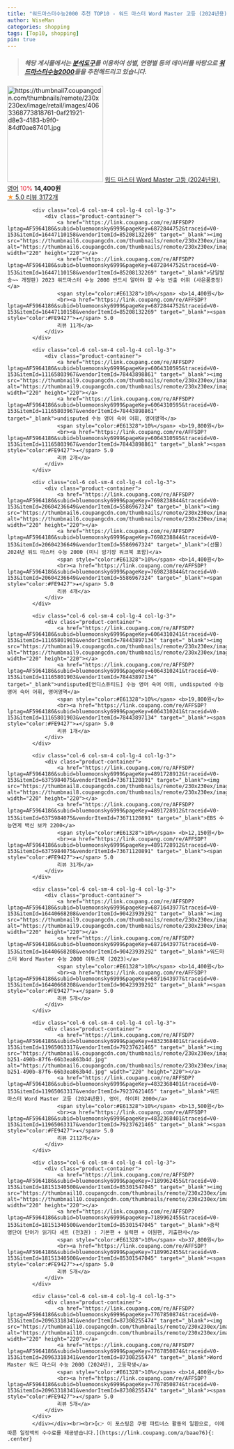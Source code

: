 ```yaml
---
title: "워드마스터수능2000 추천 TOP10 - 워드 마스터 Word Master 고등 (2024년용), 영어"
author: WiseMan
categories: shopping
tags: [Top10, shopping]
pin: true
---
```


> ##### 해당 게시물에서는 [**분석도구**](https://itemscout.io/)를 이용하여 **성별**, **연령별** 등의 데이터를 바탕으로 [**워드마스터수능2000**](https://link.coupang.com/a/baae76)들을 추천해드리고 있습니다.
<div class="container"><div class="row">
            <div class="col-6 col-sm-4 col-lg-4 col-lg-3">
                <div class="product-container">
                    <a href="https://link.coupang.com/re/AFFSDP?lptag=AF5964186&subid=bluemoonsky6999&pageKey=5037413353&traceid=V0-153&itemId=6772805461&vendorItemId=83724228131" target="_blank"><img src="https://thumbnail7.coupangcdn.com/thumbnails/remote/230x230ex/image/retail/images/4063368773818761-0af21921-d8e3-4183-b9f0-84df0ae87401.jpg" alt="https://thumbnail7.coupangcdn.com/thumbnails/remote/230x230ex/image/retail/images/4063368773818761-0af21921-d8e3-4183-b9f0-84df0ae87401.jpg" width="220" height="220"></a>
                    <a href="https://link.coupang.com/re/AFFSDP?lptag=AF5964186&subid=bluemoonsky6999&pageKey=5037413353&traceid=V0-153&itemId=6772805461&vendorItemId=83724228131" target="_blank">워드 마스터 Word Master 고등 (2024년용), 영어</a>
                    <span style="color:#E61328">10%</span> <b>14,400원</b>
                    <br><a href="https://link.coupang.com/re/AFFSDP?lptag=AF5964186&subid=bluemoonsky6999&pageKey=5037413353&traceid=V0-153&itemId=6772805461&vendorItemId=83724228131" target="_blank"><span style="color:#FE9427">★</span> 5.0
                    리뷰 3172개</a>
                </div>
            </div>
            
            <div class="col-6 col-sm-4 col-lg-4 col-lg-3">
                <div class="product-container">
                    <a href="https://link.coupang.com/re/AFFSDP?lptag=AF5964186&subid=bluemoonsky6999&pageKey=6872844752&traceid=V0-153&itemId=16447110158&vendorItemId=85208132269" target="_blank"><img src="https://thumbnail6.coupangcdn.com/thumbnails/remote/230x230ex/image/vendor_inventory/ce36/ccbf21995e63fa39868cc09412e8a42108f55d353c76b83fc07b061f9d3c.png" alt="https://thumbnail6.coupangcdn.com/thumbnails/remote/230x230ex/image/vendor_inventory/ce36/ccbf21995e63fa39868cc09412e8a42108f55d353c76b83fc07b061f9d3c.png" width="220" height="220"></a>
                    <a href="https://link.coupang.com/re/AFFSDP?lptag=AF5964186&subid=bluemoonsky6999&pageKey=6872844752&traceid=V0-153&itemId=16447110158&vendorItemId=85208132269" target="_blank">당일발송~~ 개정판) 2023 워드마스터 수능 2000 반드시 알아야 할 수능 빈출 어휘 (사은품증정)</a>
                    <span style="color:#E61328">10%</span> <b>14,400원</b>
                    <br><a href="https://link.coupang.com/re/AFFSDP?lptag=AF5964186&subid=bluemoonsky6999&pageKey=6872844752&traceid=V0-153&itemId=16447110158&vendorItemId=85208132269" target="_blank"><span style="color:#FE9427">★</span> 5.0
                    리뷰 11개</a>
                </div>
            </div>
            
            <div class="col-6 col-sm-4 col-lg-4 col-lg-3">
                <div class="product-container">
                    <a href="https://link.coupang.com/re/AFFSDP?lptag=AF5964186&subid=bluemoonsky6999&pageKey=6064310595&traceid=V0-153&itemId=11165803967&vendorItemId=78443898861" target="_blank"><img src="https://thumbnail9.coupangcdn.com/thumbnails/remote/230x230ex/image/vendor_inventory/9477/488e95a89e7dad08d0ce9c2084149159ee59e1b4221cf3b597b1959a2225.jpg" alt="https://thumbnail9.coupangcdn.com/thumbnails/remote/230x230ex/image/vendor_inventory/9477/488e95a89e7dad08d0ce9c2084149159ee59e1b4221cf3b597b1959a2225.jpg" width="220" height="220"></a>
                    <a href="https://link.coupang.com/re/AFFSDP?lptag=AF5964186&subid=bluemoonsky6999&pageKey=6064310595&traceid=V0-153&itemId=11165803967&vendorItemId=78443898861" target="_blank">undisputed 수능 영어 숙어 어휘, 영어영역</a>
                    <span style="color:#E61328">10%</span> <b>19,800원</b>
                    <br><a href="https://link.coupang.com/re/AFFSDP?lptag=AF5964186&subid=bluemoonsky6999&pageKey=6064310595&traceid=V0-153&itemId=11165803967&vendorItemId=78443898861" target="_blank"><span style="color:#FE9427">★</span> 5.0
                    리뷰 2개</a>
                </div>
            </div>
            
            <div class="col-6 col-sm-4 col-lg-4 col-lg-3">
                <div class="product-container">
                    <a href="https://link.coupang.com/re/AFFSDP?lptag=AF5964186&subid=bluemoonsky6999&pageKey=7698238844&traceid=V0-153&itemId=20604236649&vendorItemId=5586967324" target="_blank"><img src="https://thumbnail6.coupangcdn.com/thumbnails/remote/230x230ex/image/vendor_inventory/9e85/7c3b23f52401343d611169d64b03f4caa8758a249b3ee2b2316095da9cda.jpg" alt="https://thumbnail6.coupangcdn.com/thumbnails/remote/230x230ex/image/vendor_inventory/9e85/7c3b23f52401343d611169d64b03f4caa8758a249b3ee2b2316095da9cda.jpg" width="220" height="220"></a>
                    <a href="https://link.coupang.com/re/AFFSDP?lptag=AF5964186&subid=bluemoonsky6999&pageKey=7698238844&traceid=V0-153&itemId=20604236649&vendorItemId=5586967324" target="_blank">(선물) 2024년 워드 마스터 수능 2000 (미니 암기장 워크북 포함)</a>
                    <span style="color:#E61328">10%</span> <b>14,400원</b>
                    <br><a href="https://link.coupang.com/re/AFFSDP?lptag=AF5964186&subid=bluemoonsky6999&pageKey=7698238844&traceid=V0-153&itemId=20604236649&vendorItemId=5586967324" target="_blank"><span style="color:#FE9427">★</span> 5.0
                    리뷰 4개</a>
                </div>
            </div>
            
            <div class="col-6 col-sm-4 col-lg-4 col-lg-3">
                <div class="product-container">
                    <a href="https://link.coupang.com/re/AFFSDP?lptag=AF5964186&subid=bluemoonsky6999&pageKey=6064310241&traceid=V0-153&itemId=11165801903&vendorItemId=78443897134" target="_blank"><img src="https://thumbnail9.coupangcdn.com/thumbnails/remote/230x230ex/image/vendor_inventory/9477/488e95a89e7dad08d0ce9c2084149159ee59e1b4221cf3b597b1959a2225.jpg" alt="https://thumbnail9.coupangcdn.com/thumbnails/remote/230x230ex/image/vendor_inventory/9477/488e95a89e7dad08d0ce9c2084149159ee59e1b4221cf3b597b1959a2225.jpg" width="220" height="220"></a>
                    <a href="https://link.coupang.com/re/AFFSDP?lptag=AF5964186&subid=bluemoonsky6999&pageKey=6064310241&traceid=V0-153&itemId=11165801903&vendorItemId=78443897134" target="_blank">undisputed[언디스퓨티드] 수능 영어 숙어 어휘, undisputed 수능 영어 숙어 어휘, 영어영역</a>
                    <span style="color:#E61328">10%</span> <b>19,800원</b>
                    <br><a href="https://link.coupang.com/re/AFFSDP?lptag=AF5964186&subid=bluemoonsky6999&pageKey=6064310241&traceid=V0-153&itemId=11165801903&vendorItemId=78443897134" target="_blank"><span style="color:#FE9427">★</span> 5.0
                    리뷰 1개</a>
                </div>
            </div>
            
            <div class="col-6 col-sm-4 col-lg-4 col-lg-3">
                <div class="product-container">
                    <a href="https://link.coupang.com/re/AFFSDP?lptag=AF5964186&subid=bluemoonsky6999&pageKey=4891728912&traceid=V0-153&itemId=6375984075&vendorItemId=73671120891" target="_blank"><img src="https://thumbnail8.coupangcdn.com/thumbnails/remote/230x230ex/image/vendor_inventory/fbe8/a39bbd9955755c2a544ce1239d99becd70db04d08512a4f44fcc8e58bae9.jpg" alt="https://thumbnail8.coupangcdn.com/thumbnails/remote/230x230ex/image/vendor_inventory/fbe8/a39bbd9955755c2a544ce1239d99becd70db04d08512a4f44fcc8e58bae9.jpg" width="220" height="220"></a>
                    <a href="https://link.coupang.com/re/AFFSDP?lptag=AF5964186&subid=bluemoonsky6999&pageKey=4891728912&traceid=V0-153&itemId=6375984075&vendorItemId=73671120891" target="_blank">EBS 수능연계 백신 보카 2200</a>
                    <span style="color:#E61328">10%</span> <b>12,150원</b>
                    <br><a href="https://link.coupang.com/re/AFFSDP?lptag=AF5964186&subid=bluemoonsky6999&pageKey=4891728912&traceid=V0-153&itemId=6375984075&vendorItemId=73671120891" target="_blank"><span style="color:#FE9427">★</span> 5.0
                    리뷰 31개</a>
                </div>
            </div>
            
            <div class="col-6 col-sm-4 col-lg-4 col-lg-3">
                <div class="product-container">
                    <a href="https://link.coupang.com/re/AFFSDP?lptag=AF5964186&subid=bluemoonsky6999&pageKey=6871643977&traceid=V0-153&itemId=16440668208&vendorItemId=90423939292" target="_blank"><img src="https://thumbnail9.coupangcdn.com/thumbnails/remote/230x230ex/image/vendor_inventory/a2cc/6043c6df309ec8fd959ba8430e61adaf38c770165683dd889853ba260a53.jpg" alt="https://thumbnail9.coupangcdn.com/thumbnails/remote/230x230ex/image/vendor_inventory/a2cc/6043c6df309ec8fd959ba8430e61adaf38c770165683dd889853ba260a53.jpg" width="220" height="220"></a>
                    <a href="https://link.coupang.com/re/AFFSDP?lptag=AF5964186&subid=bluemoonsky6999&pageKey=6871643977&traceid=V0-153&itemId=16440668208&vendorItemId=90423939292" target="_blank">워드마스터 Word Master 수능 2000 이투스북 (2023)</a>
                    <span style="color:#E61328">10%</span> <b>14,400원</b>
                    <br><a href="https://link.coupang.com/re/AFFSDP?lptag=AF5964186&subid=bluemoonsky6999&pageKey=6871643977&traceid=V0-153&itemId=16440668208&vendorItemId=90423939292" target="_blank"><span style="color:#FE9427">★</span> 5.0
                    리뷰 5개</a>
                </div>
            </div>
            
            <div class="col-6 col-sm-4 col-lg-4 col-lg-3">
                <div class="product-container">
                    <a href="https://link.coupang.com/re/AFFSDP?lptag=AF5964186&subid=bluemoonsky6999&pageKey=4832368401&traceid=V0-153&itemId=11965063317&vendorItemId=79237621465" target="_blank"><img src="https://thumbnail6.coupangcdn.com/thumbnails/remote/230x230ex/image/retail/images/2021/11/04/16/2/12f26bae-b251-490b-87f6-66b3ea863b4d.jpg" alt="https://thumbnail6.coupangcdn.com/thumbnails/remote/230x230ex/image/retail/images/2021/11/04/16/2/12f26bae-b251-490b-87f6-66b3ea863b4d.jpg" width="220" height="220"></a>
                    <a href="https://link.coupang.com/re/AFFSDP?lptag=AF5964186&subid=bluemoonsky6999&pageKey=4832368401&traceid=V0-153&itemId=11965063317&vendorItemId=79237621465" target="_blank">워드 마스터 Word Master 고등 (2024년용), 영어, 하이퍼 2000</a>
                    <span style="color:#E61328">10%</span> <b>13,500원</b>
                    <br><a href="https://link.coupang.com/re/AFFSDP?lptag=AF5964186&subid=bluemoonsky6999&pageKey=4832368401&traceid=V0-153&itemId=11965063317&vendorItemId=79237621465" target="_blank"><span style="color:#FE9427">★</span> 5.0
                    리뷰 2112개</a>
                </div>
            </div>
            
            <div class="col-6 col-sm-4 col-lg-4 col-lg-3">
                <div class="product-container">
                    <a href="https://link.coupang.com/re/AFFSDP?lptag=AF5964186&subid=bluemoonsky6999&pageKey=7189962455&traceid=V0-153&itemId=18151340500&vendorItemId=85301547045" target="_blank"><img src="https://thumbnail10.coupangcdn.com/thumbnails/remote/230x230ex/image/vendor_inventory/f72c/3e251d3d6c7d42f8ef1844ffc365c69f0c6e28764e9ef7e021add50cfc49.jpg" alt="https://thumbnail10.coupangcdn.com/thumbnails/remote/230x230ex/image/vendor_inventory/f72c/3e251d3d6c7d42f8ef1844ffc365c69f0c6e28764e9ef7e021add50cfc49.jpg" width="220" height="220"></a>
                    <a href="https://link.coupang.com/re/AFFSDP?lptag=AF5964186&subid=bluemoonsky6999&pageKey=7189962455&traceid=V0-153&itemId=18151340500&vendorItemId=85301547045" target="_blank">중학 영단어 단어가 읽기다 세트 (전3권) : 기본편 + 실력편 + 어원편, 키출판사</a>
                    <span style="color:#E61328">10%</span> <b>37,800원</b>
                    <br><a href="https://link.coupang.com/re/AFFSDP?lptag=AF5964186&subid=bluemoonsky6999&pageKey=7189962455&traceid=V0-153&itemId=18151340500&vendorItemId=85301547045" target="_blank"><span style="color:#FE9427">★</span> 5.0
                    리뷰 5개</a>
                </div>
            </div>
            
            <div class="col-6 col-sm-4 col-lg-4 col-lg-3">
                <div class="product-container">
                    <a href="https://link.coupang.com/re/AFFSDP?lptag=AF5964186&subid=bluemoonsky6999&pageKey=7767850874&traceid=V0-153&itemId=20963318341&vendorItemId=87308255474" target="_blank"><img src="https://thumbnail10.coupangcdn.com/thumbnails/remote/230x230ex/image/vendor_inventory/544e/85106df7a02cd287566b2b425a292665e147507ab2793e773182ecb75679.jpg" alt="https://thumbnail10.coupangcdn.com/thumbnails/remote/230x230ex/image/vendor_inventory/544e/85106df7a02cd287566b2b425a292665e147507ab2793e773182ecb75679.jpg" width="220" height="220"></a>
                    <a href="https://link.coupang.com/re/AFFSDP?lptag=AF5964186&subid=bluemoonsky6999&pageKey=7767850874&traceid=V0-153&itemId=20963318341&vendorItemId=87308255474" target="_blank">Word Master 워드 마스터 수능 2000 (2024년), 고등학생</a>
                    <span style="color:#E61328">10%</span> <b>14,400원</b>
                    <br><a href="https://link.coupang.com/re/AFFSDP?lptag=AF5964186&subid=bluemoonsky6999&pageKey=7767850874&traceid=V0-153&itemId=20963318341&vendorItemId=87308255474" target="_blank"><span style="color:#FE9427">★</span> 5.0
                    리뷰 5개</a>
                </div>
            </div>
            </div></div><br><br>[👉 이 포스팅은 쿠팡 파트너스 활동의 일환으로, 이에 따른 일정액의 수수료를 제공받습니다.](https://link.coupang.com/a/baae76){: .center}